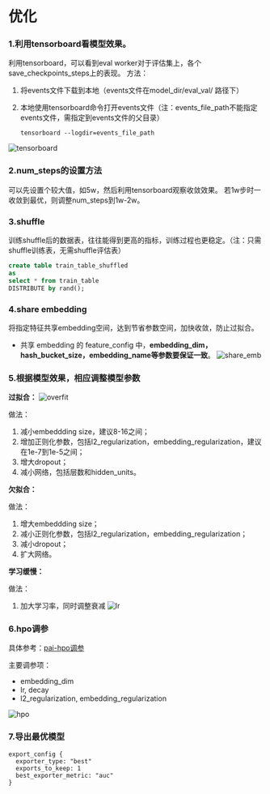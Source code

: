 # 优化

### 1.利用tensorboard看模型效果。

利用tensorboard，可以看到eval worker对于评估集上，各个save_checkpoints_steps上的表现。
方法：

1. 将events文件下载到本地（events文件在model_dir/eval_val/ 路径下）

1. 本地使用tensorboard命令打开events文件（注：events_file_path不能指定events文件，需指定到events文件的父目录）

   ```
   tensorboard --logdir=events_file_path
   ```

![tensorboard](../images/optimize/tensorboard.png)

### 2.num_steps的设置方法

可以先设置个较大值，如5w，然后利用tensorboard观察收敛效果。
若1w步时一收敛到最优，则调整num_steps到1w-2w。

### 3.shuffle

训练shuffle后的数据表，往往能得到更高的指标，训练过程也更稳定。（注：只需shuffle训练表，无需shuffle评估表）

```sql
create table train_table_shuffled
as
select * from train_table
DISTRIBUTE by rand();
```

### 4.share embedding

将指定特征共享embedding空间，达到节省参数空间，加快收敛，防止过拟合。

- 共享 embedding 的 feature_config 中，**embedding_dim，hash_bucket_size，embedding_name等参数要保证一致**。
  ![share_emb](../images/optimize/share_emb.png)

### 5.根据模型效果，相应调整模型参数

**过拟合：**
![overfit](../images/optimize/overfit.png)

做法：

1. 减小embeddding size，建议8-16之间；
1. 增加正则化参数，包括l2_regularization，embedding_regularization，建议在1e-7到1e-5之间；
1. 增大dropout；
1. 减小网络，包括层数和hidden_units。

**欠拟合：**

做法：

1. 增大embeddding size；
1. 减小正则化参数，包括l2_regularization，embedding_regularization；
1. 减小dropout；
1. 扩大网络。

**学习缓慢：**

做法：

1. 加大学习率，同时调整衰减
   ![lr](../images/optimize/lr.png)

### 6.hpo调参

具体参考：[pai-hpo调参](automl/hpo_pai.md)

主要调参项：

- embedding_dim
- lr, decay
- l2_regularization, embedding_regularization

![hpo](../images/optimize/hpo.png)

### 7.导出最优模型

```
export_config {
  exporter_type: "best"
  exports_to_keep: 1
  best_exporter_metric: "auc"
}
```
